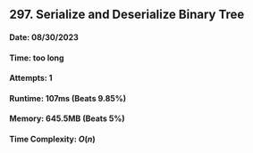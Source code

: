 ## 297. Serialize and Deserialize Binary Tree

#### Date: 08/30/2023

#### Time: too long

#### Attempts: 1

#### Runtime: 107ms (Beats 9.85%)

#### Memory: 645.5MB (Beats 5%)

#### Time Complexity: $O(n)$